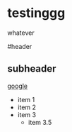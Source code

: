 # testinggg
whatever

#header 
## subheader

[google](google.com)

- item 1
- item 2
- item 3
   - item 3.5
